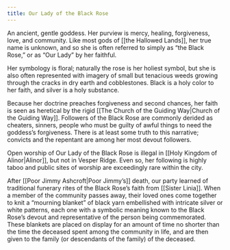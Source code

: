 ```yaml
---
title: Our Lady of the Black Rose
---
```


An ancient, gentle goddess. Her purview is mercy, healing, forgiveness, love, and community. Like most gods of [[the Hallowed Lands]], her true name is unknown, and so she is often referred to simply as “the Black Rose,” or as “Our Lady” by her faithful.

Her symbology is floral; naturally the rose is her holiest symbol, but she is also often represented with imagery of small but tenacious weeds growing through the cracks in dry earth and cobblestones. Black is a holy color to her faith, and silver is a holy substance.

Because her doctrine preaches forgiveness and second chances, her faith is seen as heretical by the rigid [[The Church of the Guiding Way|Church of the Guiding Way]]. Followers of the Black Rose are commonly derided as cheaters, sinners, people who must be guilty of awful things to need the goddess’s forgiveness. There is at least some truth to this narrative; convicts and the repentant are among her most devout followers.

Open worship of Our Lady of the Black Rose is illegal in [[Holy Kingdom of Alinor|Alinor]], but not in Vesper Ridge. Even so, her following is highly taboo and public sites of worship are exceedingly rare within the city.

After [[Poor Jimmy Ashcroft|Poor Jimmy’s]] death, our party learned of traditional funerary rites of the Black Rose’s faith from [[Sister Linia]]. When a member of the community passes away, their loved ones come together to knit a “mourning blanket” of black yarn embellished with intricate silver or white patterns, each one with a symbolic meaning known to the Black Rose’s devout and representative of the person being commemorated. These blankets are placed on display for an amount of time no shorter than the time the deceased spent among the community in life, and are then given to the family (or descendants of the family) of the deceased.